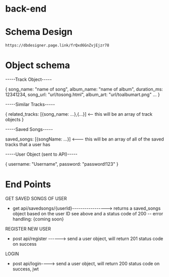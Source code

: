 # back-end

# Schema Design
    https://dbdesigner.page.link/frQxd6GnZvjEjzr78

# Object schema

-----Track Object-----


{
  song_name: "name of song",
  album_name: "name of album",
  duration_ms: 12341234,
  song_url: "url/tosong.html",
  album_art: "url/toalbumart.png"
  ...
}

-----Similar Tracks-----

{
    related_tracks: [{song_name: ...},{...}] <-- this will be an array of track objects
}

-----Saved Songs-----

saved_songs: [{songName: ...}] <--- this will be an array of all of the saved tracks that a user has

-----User Object (sent to API)-----

{
    username: "Username",
    password: "password!123"
}

# End Points

GET SAVED SONGS OF USER
- get api/savedsongs/{userId}-----------------> returns a saved_songs object based on the user ID see above and a status code of 200
-- error handling: {coming soon}

REGISTER NEW USER
- post api/register ------> send a user object, will return 201 status code on success

LOGIN
- post api/login----> send a user object, will return 200 status code on success, jwt






